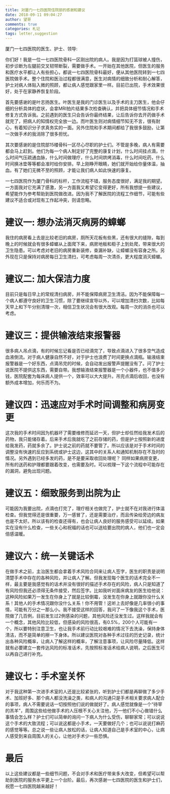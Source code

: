 ```yaml
---
title: 对厦门一七四医院住院部的感谢和建议
date: 2018-09-11 09:04:27
author: 望哥
comments: true
categories: 札记
tags: letter,suggestion
---
```


厦门一七四医院的医生、护士、领导:

你们好！我是一位一七四医院骨科一区刚出院的病人。我是因为打篮球被人撞伤，初步诊断为左腿前交叉韧带断裂，需要做手术。一开始在其他医院，但医生的服务和医疗水平都让人有些担心，都说一七四医院骨科最好，便从其他医院转到一七四医院做手术。整个住院和医治过程都很满意，医生对病情的细致分析和耐心解答，护士对病人体贴入微的照顾，都让病人感觉跟家里一样。目前已出院，手术效果很好，处于在家静养恢复阶段。

首先要感谢的是叶志扬医生。叶医生是我的门诊医生以及手术的主刀医生，他会仔细的分析具体的症状，会拿MRI拍片结果多次检查确认，并把具体细节情况和手术修复方式告诉我。之前遇到的医生只会告诉你最终结果，让后告诉你去开药做手术就完了，把病人的知情权完全放一边。而叶医生则对病情细节知无不言，很有耐心，有着知识分子求真务实的一面。另外住院和手术期间都给了我很多鼓励，让第一次做手术的我消除了很多担忧。

其次要感谢的是住院部15楼骨科一区尽心尽职的护士们。不管是多晚，病人有需要都会马上赶到。他们为每一个病人制定好了完整的康复计划，什么时间挂点滴，什么时间气压疏通血脉，什么时间做理疗，什么时间烘烤消毒，什么时间吃药，什么时间换冰垫等等都会准时给你安排。早上刚睁开眼睛，她们就开始给你量体温，抽血。有了她们无微不至的照顾，才能让我们病人如此快速的康复。

一七四医院作为厦门骨科的标杆，工作流程不错，服务态度很好，满足我的期望。一方面我对它充满了感激，另一方面我又希望它变得更好，所有我想提一些建议，希望能作为参考帮助到医院做改进。因为我不了解医院的流程工作细节，可能有些建议不适合或对现有工作起冲突，则请忽略。

# 建议一: 想办法消灭病房的蟑螂
我住的病房看上去是比较老旧的病房，厕所天花板有些黑，还有很大的缝隙，每到晚上的时候就会有很多蟑螂从上面爬下来，病房地板和柜子上到处爬，带来很大的卫生隐患。可以考虑对老旧的病房重新装修，查漏补缺，让蟑螂没有容身之所。另外现在只是保持对病房每日卫生清扫，可考虑每周一次清杀，更大程度消灭蟑螂。

# 建议二: 加大保洁力度
目前只是每日早上的常规清扫病房，并不能保障病房卫生清洁。因为不能保障每一个病人都遵守良好的卫生习惯，除了要继续宣导以外，可以增加清扫次数，比如每天早上和下午分别清理一次，相信卫生状况会有很大改观。每周一次的消杀也可以考虑。

# 建议三：提供输液结束报警器
很多病人吊点滴，有的时候忘记看是否已经滴完了，导致点滴进入了很多空气造成血液倒流。对于病人健康自然不好，对于护士也浪费了时间更换点滴瓶。输液结束报警器是一个好东西，点滴吊完的时候，会自动发出报警声提醒没有了。问了护士说医院不提供这东西，需要自带。我想输液结束报警器是一个小器件，也不值多少钱，医院配套为每床病人提供一个，效率可以大大提升。吊完点滴后收回，也没有额外成本增加，何乐而不为。

# 建议四：迅速应对手术时间调整和病房变更
这次我的手术时间因为机器坏了需要维修而延迟一天，但护士却任然给我发术后的药物，我只能储存着。后来手术后我就吃了之前存储的药，但是护士按照新的进度给我发药，药就多余了。护士说之前的药就不要管了。所以应该是对于手术时间的调整没有快速的反应到系统或护士这边，这其中的关系人和通知机制存在不及时的情况。另外遇到已经多发的药，是不是要采取收回处理呢？ 同样如果病房变更，所有的送药和护理都要跟着改变，也需要及时。可以梳理一下这个流程中可能存在的漏洞，避免出现问题。

# 建议五：细致服务到出院为止
可能因为我要出院，点滴也打完了，理疗相关也做完了，护士就不在对我进行体温检查。但我觉得还是很重要，万一感冒了，还是需要治疗，而且传染给旁边的病友也是不太好。所以该有的检查还得有，也会让病人良好的服务感受可以延续。如果实在没有什么检查，一些关心和祝福的话也可以送给要出院的病人，他们也一定会倍感温暖。

# 建议六：统一关键话术
在做手术之前，主治医生都会拿着手术风险合同来让病人签字，医生的职责是说明清楚手术中存在的各种风险，并让病人了解。但我发现每个医生的话术完全不一样，最主要是我感觉有的话术并没有很好的描述手术存在的风险，病人只是知道了有风险但我还必须得无条件接受，然后签字。比如我听对面床病友的医生给他说：这种风险如果万一发生在你身上了就是比较倒霉，没发生在你身上就跟你没什么关系！其他人的手术情况跟你没什么关系！你不用管！这听上去好像是几率很小的事情，可能有万分之一那么小。我不接受这样的回答，我问了一下像我这个手术，医院做了几百例，目前发生过2例感染的问题，其他风险还没发生过。这样我就会有一个概念，其他风险比较低，但感染的风险很高，有0.5%，200个人可能有一个，所以要特别注意卫生，也让我手术前行动比较艰难的情况下去洗澡，保持身体清洁，而不是简单的擦一下身体。所以建议医院对各种手术过往的历史记录，统计出各种风险概率，让病人了解这样的概率，了解注意事项，让风险尽量降低。这样就有必要建立一套传达风险的标准话术，先按照标准话术给病人说明，之后医生可以再自己进行补充。

# 建议七：手术室关怀
对于我这种第一次进手术室的人还是比较紧张的，听到护士们都是再聊做了多少手术、加班好多、那个病人都没洗澡之类，和病人的沟通只是手术相关要求病人配合的事项，病人不需要说话一切按照他们说的做就好了。病人感觉就像是一个“待宰的羔羊”，周围这些给他做手术的人压根不关心关注他，万一他们不小心做错什么事情会怎么样？护士们可以简单的询问一下病人为什么受伤，聊聊家常；可以说说这个手术的大致流程；可以说这都是小手术，一天要做好几个；也可以说说打麻药的感觉等等。总之说一些让病人放松的话，让病人知道自己是手术室的中心，让病人感受到来自周围人的关心，让他对手术少一些恐惧。


# 最后
以上这些建议都是一些细节问题，不会对手术和医疗带来多大改变，但希望可以帮助到医院的服务水平更上一个台阶。最后，再次感谢一七四医院的医生和护士们，祝愿一七四医院越来越好！


